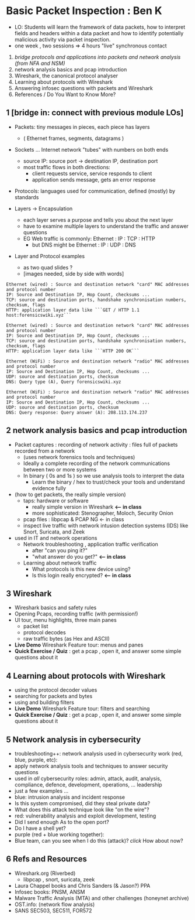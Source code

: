 # Basic Packet Inspection : Ben K
* LO: Students will learn the framework of data packets, how to interpret fields and headers within a data packet and how to identify potentially malicious activity via packet inspection. 
* one week , two sessions => 4 hours "live" synchronous contact

1. _bridge protocols and applications into packets and network analysis (from NFA and NSM)_
2. network analysis basics and pcap introduction
3. Wireshark, the canonical protocol analyser
4. Learning about protocols with Wireshark
5. Answering infosec questions with packets and Wireshark
6. References / Do You Want to Know More?

## 1 [bridge in: connect with previous module LOs]
* Packets: tiny messages in pieces, each piece has layers
  * ( Ethernet frames, segments, datagrams )
* Sockets ... Internet network "tubes" with numbers on both ends
  * source IP: source port -> destination IP, destination port
  * most traffic flows in both directions:
    * client requests service, service responds to client
    * application sends message, gets an error response
* Protocols: languages used for communication, defined (mostly) by standards
* Layers -> Encapsulation 
  * each layer serves a purpose and tells you about the next layer
  * have to examine multiple layers to understand the traffic and answer questions 
  * EG Web traffic is commonly: Ethernet : IP : TCP : HTTP
    * but DNS might be Ethernet : IP : UDP : DNS

* Layer and Protocol examples
  * as two quad slides ?
  * [images needed, side by side with words]

```
Ethernet (wired) : Source and destination network "card" MAC addresses and protocol number
IP: Source and Destination IP, Hop Count, checksums ...
TCP: source and destination ports, handshake synchronisation numbers, checksum, flags
HTTP: application layer data like ```GET / HTTP 1.1 host:forensicswiki.xyz```
```

```
Ethernet (wired) : Source and destination network "card" MAC addresses and protocol number
IP: Source and Destination IP, Hop Count, checksums ...
TCP: source and destination ports, handshake synchronisation numbers, checksum, flags
HTTP: application layer data like ```HTTP 200 OK```
```

```
Ethernet (WiFi) : Source and destination network "radio" MAC addresses and protocol number
IP: Source and Destination IP, Hop Count, checksums ...
UDP: source and destination ports, checksum
DNS: Query type (A), Query forensicswiki.xyz
```

```
Ethernet (WiFi) : Source and destination network "radio" MAC addresses and protocol number
IP: Source and Destination IP, Hop Count, checksums ...
UDP: source and destination ports, checksum
DNS: Query response: Query answer (A): 208.113.174.237
```


## 2 network analysis basics and pcap introduction
* Packet captures : recording of network activity : files full of packets recorded from a network
  * (uses network forensics tools and techniques)
  * Ideally a complete recording of the network communications between two or more systems
  * In binary ( 0s and 1s ) so we use analysis tools to interpret the data
    * Learn the binary / hex to trust/check your tools and understand evidence fully
* (how to get packets, the really simple version)
  * taps: hardware or software
    * really simple version in Wireshark **<-- in class**
    * more sophisticated: Stenographer, Moloch, Security Onion 
  * pcap files : libpcap & PCAP NG <- in class
  * inspect live traffic with network intusion detection systems (IDS) like Snort, Suricata, and Zeek
* used in IT and network operations
  * Network troubleshooting , application traffic verification
    * after "can you ping it?"
    * "what answer do you get?" **<-- in class**
  * Learning about network traffic
    * What protocols is this new device using?
    * Is this login really encrypted? **<-- in class**

## 3 Wireshark
* Wireshark basics and safety rules
* Opening Pcaps, recording traffic (with permission!)
* UI tour, menu highlights, three main panes
  * packet list
  * protocol decodes
  * raw traffic bytes (as Hex and ASCII)
* **Live Demo** Wireshark Feature tour: menus and panes
* **Quick Exercise / Quiz** : get a pcap , open it, and answer some simple questions about it

## 4 Learning about protocols with Wireshark
* using the protocol decoder values
* searching for packets and bytes
* using and building filters
* **Live Demo** Wireshark Feature tour: filters and searching
* **Quick Exercise / Quiz** : get a pcap , open it, and answer some simple questions about it

## 5 Network analysis in cybersecurity
*  troubleshooting++: network analysis used in cybersecurity work (red, blue, purple, etc):
  * apply network analysis tools and techniques to answer security questions
  * used in _all_ cybersecurity roles: admin, attack, audit, analysis, compliance, defence, development, operations, ... leadership
  * just a few examples ...
* blue: intrusion analysis and incident response
 * Is this system compromised, did they steal private data?
 * What does this attack technique look like "on the wire"?
* red: vulnerability analysis and exploit development, testing
 * Did I send enough As to the open port? 
 * Do I have a shell yet?
* purple (red + blue working together):  
 * Blue team, can you see when I do this (attack)? *click* How about now?

## 6 Refs and Resources 
* Wireshark.org (Riverbed)
  * libpcap , snort, suricata, zeek
* Laura Chappel books and Chris Sanders (& Jason?) PPA
* Infosec books: PNSM, ANSM
* Malware Traffic Analysis (MTA) and other challenges (honeynet archive)
* OST.info: (network flow analysis)
* SANS SEC503, SEC511, FOR572
